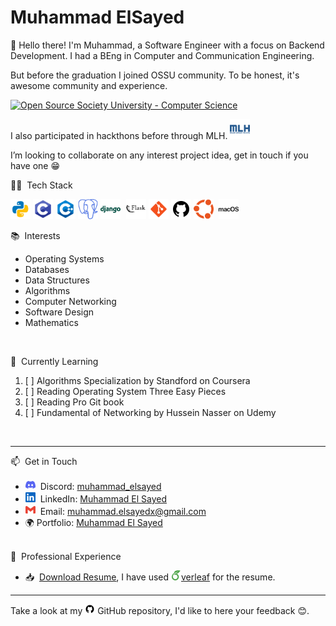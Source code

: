 # Muhammad ElSayed

👋 Hello there! I'm Muhammad, a Software Engineer with a focus on Backend Development. I had a BEng in Computer and Communication Engineering.

But before the graduation I joined OSSU community. To be honest, it's awesome community and experience.

<a href="https://github.com/ossu/computer-science">
	<img alt="Open Source Society University - Computer Science" src="https://img.shields.io/badge/OSSU-computer--science-blue.svg">
</a>

<br>

<p>I also participated in hackthons before through MLH.

<img src="assets/majorleaguehacking-color.svg" width="32" height="32" alt="major-league-hacking">

I’m looking to collaborate on any interest project idea, get in touch if you have one 😁

👨‍💻 &nbsp;Tech Stack

<img src="https://github.com/muhammadelsayedx/muhammadelsayedx/blob/master/assets/icons8-python.svg" width="32" height="32" alt="python"> <img src="https://github.com/muhammadelsayedx/muhammadelsayedx/blob/master/assets/icons8-c-programming.svg" width="32" height="32" alt="c"> <img src="https://github.com/muhammadelsayedx/muhammadelsayedx/blob/master/assets/icons8-c++.svg" width="32" height="32" alt="c++"> <img src="https://github.com/muhammadelsayedx/muhammadelsayedx/blob/master/assets/postgresql-color.svg" width="32" height="32" alt="postgres"> <img src="https://github.com/muhammadelsayedx/muhammadelsayedx/blob/master/assets/icons8-django.svg" width="32" height="32" alt="django" style="padding-right: 5px;"> <img src="https://github.com/muhammadelsayedx/muhammadelsayedx/blob/master/assets/icons8-flask-50.png" width="32" height="32" alt="flask"> <img src="https://github.com/muhammadelsayedx/muhammadelsayedx/blob/master/assets/icons8-git.svg" width="32" height="32" alt="git"> <img src="https://github.com/muhammadelsayedx/muhammadelsayedx/blob/master/assets/icons8-github-64.png" width="32" height="32" alt="github"> <img src="https://github.com/muhammadelsayedx/muhammadelsayedx/blob/master/assets/ubuntu-color.svg" width="32" height="32" alt="ubuntu" style="padding-right: 5px;"> <img src="https://github.com/muhammadelsayedx/muhammadelsayedx/blob/master/assets/macos-color.svg" width="32" height="32" alt="macos"> 

📚 &nbsp;Interests 
* Operating Systems
* Databases
* Data Structures
* Algorithms
* Computer Networking
* Software Design
* Mathematics

<br>

🌱 &nbsp;Currently Learning
1. [ ] Algorithms Specialization by Standford on Coursera
2. [ ] Reading Operating System Three Easy Pieces
3. [ ] Reading Pro Git book
4. [ ] Fundamental of Networking by Hussein Nasser on Udemy

<br>

<hr>
📫 &nbsp;Get in Touch
<br>

* <img src="https://github.com/muhammadelsayedx/muhammadelsayedx/blob/master/assets/discord-color.svg" width="16" height="16" alt="c" style="margin-top: 1px;"> &nbsp;Discord: [muhammad_elsayed](https://discord.com/users/muhammad_elsayed)
* <img src="https://github.com/muhammadelsayedx/muhammadelsayedx/blob/master/assets/linkedin-color.svg" width="16" height="16" alt="c" style="padding-top: 1px;"> &nbsp;LinkedIn: [Muhammad El Sayed](https://www.linkedin.com/in/muhammad-elsayed-awad/)
* <img src="https://github.com/muhammadelsayedx/muhammadelsayedx/blob/master/assets/gmail-color.svg" width="16" height="16" alt="c" style="padding-top: 1px;"> &nbsp;Email: muhammad.elsayedx@gmail.com
* 🌍 Portfolio: [Muhammad El Sayed]()

<br>
💼 &nbsp;Professional Experience

* 📥 &nbsp;[Download Resume](https://drive.google.com/file/d/1-ymYU9lcHaDROxmiSgFAwCFDLmCEEcWJ/view?usp=sharing), I have used [<img src="https://github.com/muhammadelsayedx/muhammadelsayedx/blob/master/assets/overleaf-color.svg" width="16" height="16" alt="overleaf">verleaf](https://www.overleaf.com/) for the resume.

<hr>

Take a look at my <img src="https://github.com/muhammadelsayedx/muhammadelsayedx/blob/master/assets/icons8-github-64.png" width="16" height="16" alt="github">  GitHub repository, I'd like to here your feedback 😊.
